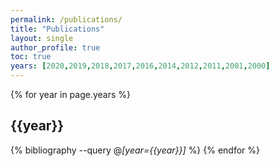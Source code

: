 ```yaml
---
permalink: /publications/
title: "Publications"
layout: single
author_profile: true
toc: true
years: [2020,2019,2018,2017,2016,2014,2012,2011,2001,2000]
---
```


<!--
helpful writeup on jekyll-scholar
https://gist.github.com/roachhd/ed8da4786ba79dfc4d91

jekyll defaults
https://github.com/inukshuk/jekyll-scholar/blob/master/lib/jekyll/scholar/defaults.rb
-->

{% for year in page.years %}
## {{year}}
{% bibliography --query @*[year={{year}}]* %}
{% endfor %}

